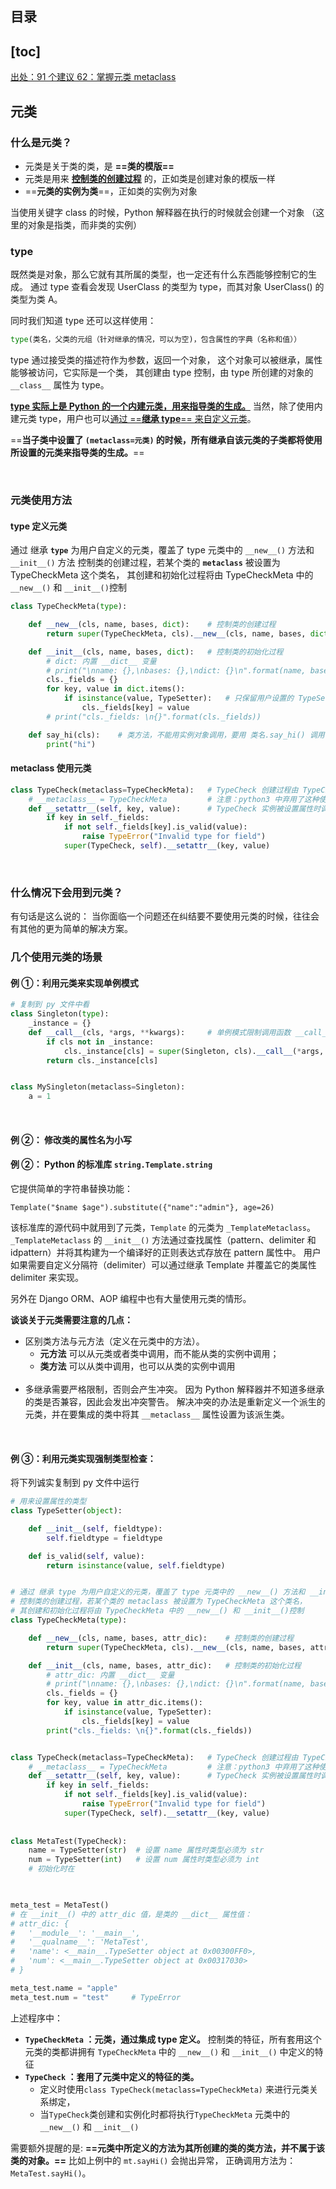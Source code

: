 ## 目录 

[toc]
---

[出处：91 个建议 62：掌握元类 metaclass]()

## 元类

### 什么是元类？
* 元类是关于类的类，是 **==类的模版==**
* 元类是用来 <u>**控制类的创建过程**</u> 的，正如类是创建对象的模版一样
* ==**元类的实例为类**==，正如类的实例为对象

当使用关键字 class 的时候，Python 解释器在执行的时候就会创建一个对象
（这里的对象是指类，而非类的实例）

### type
既然类是对象，那么它就有其所属的类型，也一定还有什么东西能够控制它的生成。
通过 type 查看会发现 UserClass 的类型为 type，而其对象 UserClass() 的类型为类 A。

同时我们知道 type 还可以这样使用：
```py
type(类名，父类的元组（针对继承的情况，可以为空)，包含属性的字典（名称和值））
```

type 通过接受类的描述符作为参数，返回一个对象，
这个对象可以被继承，属性能够被访问，它实际是一个类，
其创建由 type 控制，由 type 所创建的对象的 `__class__` 属性为 type。

<u>**type 实际上是 Python 的一个内建元类，用来指导类的生成。**</u>
当然，除了使用内建元类 type，用户也可以<u>通过 ==**继承 type**== 来自定义元类</u>。

==**当子类中设置了 `(metaclass=元类)` 的时候，所有继承自该元类的子类都将使用所设置的元类来指导类的生成。**==

<br>

### 元类使用方法

#### **type 定义元类**

通过 继承 **`type`** 为用户自定义的元类，覆盖了 type 元类中的 `__new__()` 方法和 `__init__()` 方法
控制类的创建过程，若某个类的 **`metaclass`** 被设置为 TypeCheckMeta 这个类名，
其创建和初始化过程将由 TypeCheckMeta 中的 `__new__()` 和 `__init__()`控制

```python
class TypeCheckMeta(type):

    def __new__(cls, name, bases, dict):    # 控制类的创建过程
        return super(TypeCheckMeta, cls).__new__(cls, name, bases, dict)

    def __init__(cls, name, bases, dict):   # 控制类的初始化过程
        # dict: 内置 __dict__ 变量
        # print("\nname: {},\nbases: {},\ndict: {}\n".format(name, bases, dict))
        cls._fields = {}
        for key, value in dict.items():     
            if isinstance(value, TypeSetter):   # 只保留用户设置的 TypeSetter 类型属性，内置的属性不要
                cls._fields[key] = value
        # print("cls._fields: \n{}".format(cls._fields))

    def say_hi(cls):    # 类方法，不能用实例对象调用，要用 类名.say_hi() 调用
        print("hi")
```

#### **metaclass 使用元类**

```python
class TypeCheck(metaclass=TypeCheckMeta):   # TypeCheck 创建过程由 TypeCheckMeta 中的 __new__() 和 __init__()控制
    # __metaclass__ = TypeCheckMeta         # 注意：python3 中弃用了这种使用元类的方式，用上面那种
    def __setattr__(self, key, value):      # TypeCheck 实例被设置属性时调用此函数
        if key in self._fields:
            if not self._fields[key].is_valid(value):
                raise TypeError("Invalid type for field")
            super(TypeCheck, self).__setattr__(key, value)
```

<br>

### 什么情况下会用到元类？ 

有句话是这么说的：
当你面临一个问题还在纠结要不要使用元类的时候，往往会有其他的更为简单的解决方案。


### 几个使用元类的场景


#### 例 ①：利用元类来实现单例模式

```python
# 复制到 py 文件中看
class Singleton(type):
    _instance = {}
    def __call__(cls, *args, **kwargs):     # 单例模式限制调用函数 __call__()
        if cls not in _instance:
            cls._instance[cls] = super(Singleton, cls).__call__(*args, **kwargs)
        return cls._instance[cls]


class MySingleton(metaclass=Singleton):
    a = 1
```

<br>

#### 例 ②： 修改类的属性名为小写



#### 例 ②： Python 的标准库 `string.Template.string`

它提供简单的字符串替换功能：

`Template("$name $age").substitute({"name":"admin"}, age=26)`

该标准库的源代码中就用到了元类，`Template` 的元类为 `_TemplateMetaclass`。
`_TemplateMetaclass` 的 `__init__()` 方法通过查找属性（pattern、delimiter 和 idpattern）并将其构建为一个编译好的正则表达式存放在 pattern 属性中。
用户如果需要自定义分隔符（delimiter）可以通过继承 Template 并覆盖它的类属性 delimiter 来实现。

  另外在 Django ORM、AOP 编程中也有大量使用元类的情形。


**谈谈关于元类需要注意的几点：**

* 区别类方法与元方法（定义在元类中的方法）。
    - **元方法** 可以从元类或者类中调用，而不能从类的实例中调用；
    - **类方法** 可以从类中调用，也可以从类的实例中调用
    <br>
* 多继承需要严格限制，否则会产生冲突。
因为 Python 解释器并不知道多继承的类是否兼容，因此会发出冲突警告。
解决冲突的办法是重新定义一个派生的元类，并在要集成的类中将其 `__metaclass__` 属性设置为该派生类。

<br>



#### 例 ③：利用元类实现强制类型检查：
将下列诚实复制到 py 文件中运行
```python
# 用来设置属性的类型
class TypeSetter(object):

    def __init__(self, fieldtype):
        self.fieldtype = fieldtype

    def is_valid(self, value):
        return isinstance(value, self.fieldtype)


# 通过 继承 type 为用户自定义的元类，覆盖了 type 元类中的 __new__() 方法和 __init__() 方法
# 控制类的创建过程，若某个类的 metaclass 被设置为 TypeCheckMeta 这个类名，
# 其创建和初始化过程将由 TypeCheckMeta 中的 __new__() 和 __init__()控制
class TypeCheckMeta(type):

    def __new__(cls, name, bases, attr_dic):    # 控制类的创建过程
        return super(TypeCheckMeta, cls).__new__(cls, name, bases, attr_dic)

    def __init__(cls, name, bases, attr_dic):   # 控制类的初始化过程
        # attr_dic: 内置 __dict__ 变量
        # print("\nname: {},\nbases: {},\ndict: {}\n".format(name, bases, attr_dic))
        cls._fields = {}
        for key, value in attr_dic.items():     
            if isinstance(value, TypeSetter):
                cls._fields[key] = value
        print("cls._fields: \n{}".format(cls._fields))


class TypeCheck(metaclass=TypeCheckMeta):   # TypeCheck 创建过程由 TypeCheckMeta 中的 __new__() 和 __init__()控制
    # __metaclass__ = TypeCheckMeta         # 注意：python3 中弃用了这种使用元类的方式，用上面那种
    def __setattr__(self, key, value):      # TypeCheck 实例被设置属性时调用此函数
        if key in self._fields:
            if not self._fields[key].is_valid(value):
                raise TypeError("Invalid type for field")
            super(TypeCheck, self).__setattr__(key, value)
            
            
class MetaTest(TypeCheck):
    name = TypeSetter(str)  # 设置 name 属性时类型必须为 str
    num = TypeSetter(int)   # 设置 num 属性时类型必须为 int
    # 初始化时在 
    


meta_test = MetaTest()
# 在 __init__() 中的 attr_dic 值，是类的 __dict__ 属性值：
# attr_dic: {
#   '__module__': '__main__', 
#   '__qualname__': 'MetaTest', 
#   'name': <__main__.TypeSetter object at 0x00300FF0>, 
#   'num': <__main__.TypeSetter object at 0x00317030>
# }

meta_test.name = "apple"
meta_test.num = "test"     # TypeError
```

上述程序中：
- **`TypeCheckMeta` ：元类，通过集成 type 定义。**
控制类的特征，所有套用这个元类的类都讲拥有 `TypeCheckMeta` 中的 `__new__()` 和 `__init__()` 中定义的特征
- **`TypeCheck` ：套用了元类中定义的特征的类。**
  - 定义时使用`class TypeCheck(metaclass=TypeCheckMeta)` 来进行元类关系绑定，
  - 当`TypeCheck`类创建和实例化时都将执行`TypeCheckMeta` 元类中的 `__new__()` 和 `__init__()`

<u></u>

<!-- 由于 python3 中 __metaclass__ 的使用已经变化，下面这段仅适合 python2  -->
<!-- 实际上，在新式类中当一个类未设置 `__metaclass__` 的时候，它将使用默认的 `type` 元类来生成类。
而当该属性被设置时查找规则如下：

* 如果存在 `dict["__metaclass__"]`，则使用对应的值来构建类；否则使用其父类 `dict["__metaclass__"]` 中所指定的元类来构建类，当父类中也不存在指定的 `metaclass` 的情形下使用默认元类 type。
* 对于古典类，条件 1不满足的情况下，如果存在全局变量 `__metaclass__`，则使用该变量所对应的元类来构建类；否则使用 `type.ClassType`。 -->

需要额外提醒的是:
**==元类中所定义的方法为其所创建的类的类方法，并不属于该类的对象。==**
比如上例中的 `mt.sayHi()` 会抛出异常，
正确调用方法为：`MetaTest.sayHi()`。
<br>